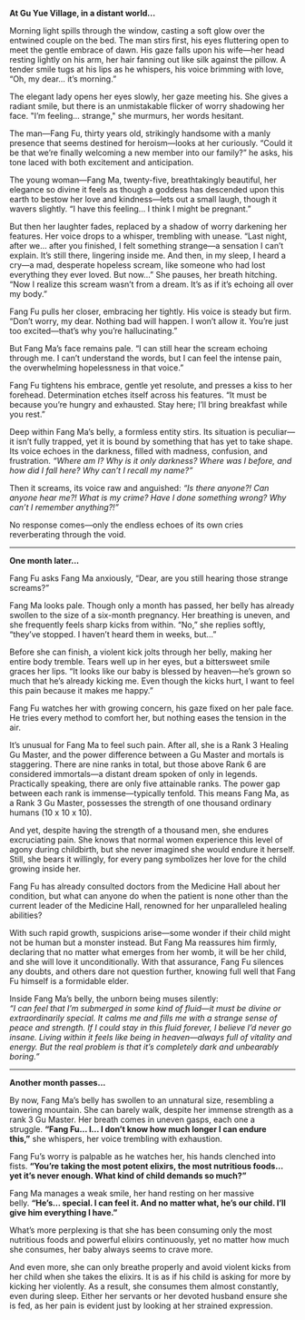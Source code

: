 **At Gu Yue Village, in a distant world...**

Morning light spills through the window, casting a soft glow over the entwined couple on the bed. The man stirs first, his eyes fluttering open to meet the gentle embrace of dawn. His gaze falls upon his wife—her head resting lightly on his arm, her hair fanning out like silk against the pillow. A tender smile tugs at his lips as he whispers, his voice brimming with love, “Oh, my dear… it’s morning.”

The elegant lady opens her eyes slowly, her gaze meeting his. She gives a radiant smile, but there is an unmistakable flicker of worry shadowing her face. "I’m feeling... strange," she murmurs, her words hesitant.

The man—Fang Fu, thirty years old, strikingly handsome with a manly presence that seems destined for heroism—looks at her curiously. “Could it be that we’re finally welcoming a new member into our family?” he asks, his tone laced with both excitement and anticipation.

The young woman—Fang Ma, twenty-five, breathtakingly beautiful, her elegance so divine it feels as though a goddess has descended upon this earth to bestow her love and kindness—lets out a small laugh, though it wavers slightly. “I have this feeling… I think I might be pregnant.” 

But then her laughter fades, replaced by a shadow of worry darkening her features. Her voice drops to a whisper, trembling with unease. “Last night, after we… after you finished, I felt something strange—a sensation I can’t explain. It’s still there, lingering inside me. And then, in my sleep, I heard a cry—a mad, desperate hopeless scream, like someone who had lost everything they ever loved. But now…” She pauses, her breath hitching. “Now I realize this scream wasn’t from a dream. It’s as if it’s echoing all over my body.”

Fang Fu pulls her closer, embracing her tightly. His voice is steady but firm. “Don’t worry, my dear. Nothing bad will happen. I won’t allow it. You’re just too excited—that’s why you’re hallucinating.”

But Fang Ma’s face remains pale. “I can still hear the scream echoing through me. I can’t understand the words, but I can feel the intense pain, the overwhelming hopelessness in that voice.”

Fang Fu tightens his embrace, gentle yet resolute, and presses a kiss to her forehead. Determination etches itself across his features. “It must be because you’re hungry and exhausted. Stay here; I’ll bring breakfast while you rest.”

Deep within Fang Ma’s belly, a formless entity stirs. Its situation is peculiar—it isn’t fully trapped, yet it is bound by something that has yet to take shape. Its voice echoes in the darkness, filled with madness, confusion, and frustration. *“Where am I? Why is it only darkness? Where was I before, and how did I fall here? Why can’t I recall my name?”*

Then it screams, its voice raw and anguished: *“Is there anyone?! Can anyone hear me?! What is my crime? Have I done something wrong? Why can’t I remember anything?!”*

No response comes—only the endless echoes of its own cries reverberating through the void.

---

**One month later...**

Fang Fu asks Fang Ma anxiously, “Dear, are you still hearing those strange screams?”

Fang Ma looks pale. Though only a month has passed, her belly has already swollen to the size of a six-month pregnancy. Her breathing is uneven, and she frequently feels sharp kicks from within. “No,” she replies softly, “they’ve stopped. I haven’t heard them in weeks, but…”

Before she can finish, a violent kick jolts through her belly, making her entire body tremble. Tears well up in her eyes, but a bittersweet smile graces her lips. “It looks like our baby is blessed by heaven—he’s grown so much that he’s already kicking me. Even though the kicks hurt, I want to feel this pain because it makes me happy.”

Fang Fu watches her with growing concern, his gaze fixed on her pale face. He tries every method to comfort her, but nothing eases the tension in the air.

It’s unusual for Fang Ma to feel such pain. After all, she is a Rank 3 Healing Gu Master, and the power difference between a Gu Master and mortals is staggering. There are nine ranks in total, but those above Rank 6 are considered immortals—a distant dream spoken of only in legends. Practically speaking, there are only five attainable ranks. The power gap between each rank is immense—typically tenfold. This means Fang Ma, as a Rank 3 Gu Master, possesses the strength of one thousand ordinary humans (10 x 10 x 10).

And yet, despite having the strength of a thousand men, she endures excruciating pain. She knows that normal women experience this level of agony during childbirth, but she never imagined she would endure it herself. Still, she bears it willingly, for every pang symbolizes her love for the child growing inside her.

Fang Fu has already consulted doctors from the Medicine Hall about her condition, but what can anyone do when the patient is none other than the current leader of the Medicine Hall, renowned for her unparalleled healing abilities?

With such rapid growth, suspicions arise—some wonder if their child might not be human but a monster instead. But Fang Ma reassures him firmly, declaring that no matter what emerges from her womb, it will be her child, and she will love it unconditionally. With that assurance, Fang Fu silences any doubts, and others dare not question further, knowing full well that Fang Fu himself is a formidable elder.

Inside Fang Ma’s belly, the unborn being muses silently:  
*“I can feel that I’m submerged in some kind of fluid—it must be divine or extraordinarily special. It calms me and fills me with a strange sense of peace and strength. If I could stay in this fluid forever, I believe I’d never go insane. Living within it feels like being in heaven—always full of vitality and energy. But the real problem is that it’s completely dark and unbearably boring.”*

---

**Another month passes...**

By now, Fang Ma’s belly has swollen to an unnatural size, resembling a towering mountain. She can barely walk, despite her immense strength as a rank 3 Gu Master. Her breath comes in uneven gasps, each one a struggle. **“Fang Fu… I… I don’t know how much longer I can endure this,”** she whispers, her voice trembling with exhaustion.

Fang Fu’s worry is palpable as he watches her, his hands clenched into fists. **“You’re taking the most potent elixirs, the most nutritious foods… yet it’s never enough. What kind of child demands so much?”**

Fang Ma manages a weak smile, her hand resting on her massive belly. **“He’s… special. I can feel it. And no matter what, he’s our child. I’ll give him everything I have.”**

What’s more perplexing is that she has been consuming only the most nutritious foods and powerful elixirs continuously, yet no matter how much she consumes, her baby always seems to crave more.

And even more, she can only breathe properly and avoid violent kicks from her child when she takes the elixirs. It is as if his child is asking for more by kicking her violently. As a result, she consumes them almost constantly, even during sleep. Either her servants or her devoted husband ensure she is fed, as her pain is evident just by looking at her strained expression.
